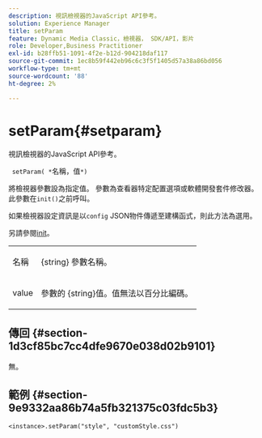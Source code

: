 ```yaml
---
description: 視訊檢視器的JavaScript API參考。
solution: Experience Manager
title: setParam
feature: Dynamic Media Classic，檢視器， SDK/API，影片
role: Developer,Business Practitioner
exl-id: b28ffb51-1091-4f2e-b12d-904218daf117
source-git-commit: 1ec8b59f442eb96c6c3f5f1405d57a38a86bd056
workflow-type: tm+mt
source-wordcount: '88'
ht-degree: 2%

---
```


# setParam{#setparam}

視訊檢視器的JavaScript API參考。

` setParam( *`名稱，值`*)`

將檢視器參數設為指定值。 參數為查看器特定配置選項或軟體開發套件修改器。 此參數在`init()`之前呼叫。

如果檢視器設定資訊是以`config` JSON物件傳遞至建構函式，則此方法為選用。

另請參閱[init](../../../c-html5-s7-aem-asset-viewers/c-html5-video-reference/c-html5-video-viewer-20-javascriptapiref/r-html5-video-viewer-20-javascriptapiref-init.md#reference-3b570ba8b35045d6b30fb178c21a66c6)。

<table id="table_896DFF34A68A403DB93A6D597461A573"> 
 <tbody> 
  <tr> 
   <td colname="col1"> <p> <span class="codeph"> <span class="varname"> 名稱  </span> </span> </p> </td> 
   <td colname="col2"> <p> <span class="codeph"> {string} </span> 參數名稱。 </p> </td> 
  </tr> 
  <tr> 
   <td colname="col1"> <p> <span class="codeph"> <span class="varname"> value  </span> </span> </p> </td> 
   <td colname="col2"> <p> <span class="codeph"> 參數的 </span> {string}值。值無法以百分比編碼。 </p> </td> 
  </tr> 
 </tbody> 
</table>

## 傳回 {#section-1d3cf85bc7cc4dfe9670e038d02b9101}

無。

## 範例 {#section-9e9332aa86b74a5fb321375c03fdc5b3}

```
<instance>.setParam("style", "customStyle.css")
```
